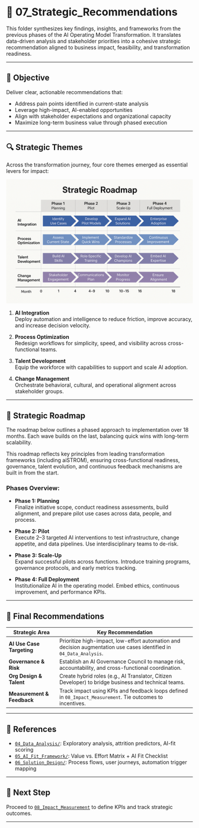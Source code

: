 # 🧩 07_Strategic_Recommendations

This folder synthesizes key findings, insights, and frameworks from the previous phases of the AI Operating Model Transformation. It translates data-driven analysis and stakeholder priorities into a cohesive strategic recommendation aligned to business impact, feasibility, and transformation readiness.

---

## 🎯 Objective

Deliver clear, actionable recommendations that:

- Address pain points identified in current-state analysis
- Leverage high-impact, AI-enabled opportunities
- Align with stakeholder expectations and organizational capacity
- Maximize long-term business value through phased execution

---

## 🔍 Strategic Themes

Across the transformation journey, four core themes emerged as essential levers for impact:

![Strategic Roadmap](./Strategic_Roadmap_Final.png)

1. **AI Integration**  
   Deploy automation and intelligence to reduce friction, improve accuracy, and increase decision velocity.

2. **Process Optimization**  
   Redesign workflows for simplicity, speed, and visibility across cross-functional teams.

3. **Talent Development**  
   Equip the workforce with capabilities to support and scale AI adoption.

4. **Change Management**  
   Orchestrate behavioral, cultural, and operational alignment across stakeholder groups.

---

## 🧠 Strategic Roadmap

The roadmap below outlines a phased approach to implementation over 18 months. Each wave builds on the last, balancing quick wins with long-term scalability.

This roadmap reflects key principles from leading transformation frameworks (including aiSTROM), ensuring cross-functional readiness, governance, talent evolution, and continuous feedback mechanisms are built in from the start.

### **Phases Overview:**

- **Phase 1: Planning**  
  Finalize initiative scope, conduct readiness assessments, build alignment, and prepare pilot use cases across data, people, and process.

- **Phase 2: Pilot**  
  Execute 2–3 targeted AI interventions to test infrastructure, change appetite, and data pipelines. Use interdisciplinary teams to de-risk.

- **Phase 3: Scale-Up**  
  Expand successful pilots across functions. Introduce training programs, governance protocols, and early metrics tracking.

- **Phase 4: Full Deployment**  
  Institutionalize AI in the operating model. Embed ethics, continuous improvement, and performance KPIs.

---

## 🧾 Final Recommendations

| Strategic Area         | Key Recommendation |
|------------------------|---------------------|
| **AI Use Case Targeting**     | Prioritize high-impact, low-effort automation and decision augmentation use cases identified in `04_Data_Analysis`. |
| **Governance & Risk**         | Establish an AI Governance Council to manage risk, accountability, and cross-functional coordination. |
| **Org Design & Talent**       | Create hybrid roles (e.g., AI Translator, Citizen Developer) to bridge business and technical teams. |
| **Measurement & Feedback**    | Track impact using KPIs and feedback loops defined in `08_Impact_Measurement`. Tie outcomes to incentives. |

---

## 📁 References

- [`04_Data_Analysis/`](../04_Data_Analysis): Exploratory analysis, attrition predictors, AI-fit scoring
- [`05_AI_Fit_Framework/`](../05_AI_Fit_Framework): Value vs. Effort Matrix + AI Fit Checklist
- [`06_Solution_Design/`](../06_Solution_Design): Process flows, user journeys, automation trigger mapping

---

## 📌 Next Step

Proceed to [`08_Impact_Measurement`](../08_Impact_Measurement) to define KPIs and track strategic outcomes.

---
